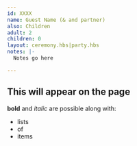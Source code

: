 ```yaml
---
id: XXXX
name: Guest Name (& and partner)
also: Children
adult: 2
children: 0
layout: ceremony.hbs|party.hbs
notes: |-
  Notes go here

---
```


## This will appear on the page
**bold** and _italic_ are possible along with:
- lists
- of
- items
